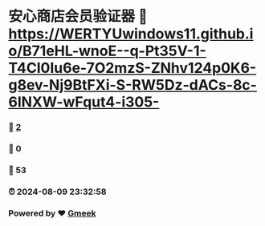 # 安心商店会员验证器 :link: https://WERTYUwindows11.github.io/B71eHL-wnoE--q-Pt35V-1-T4Cl0Iu6e-7O2mzS-ZNhv124p0K6-g8ev-Nj9BtFXi-S-RW5Dz-dACs-8c-6lNXW-wFqut4-i305- 
### :page_facing_up: [2](https://WERTYUwindows11.github.io/B71eHL-wnoE--q-Pt35V-1-T4Cl0Iu6e-7O2mzS-ZNhv124p0K6-g8ev-Nj9BtFXi-S-RW5Dz-dACs-8c-6lNXW-wFqut4-i305-/tag.html) 
### :speech_balloon: 0 
### :hibiscus: 53 
### :alarm_clock: 2024-08-09 23:32:58 
### Powered by :heart: [Gmeek](https://github.com/Meekdai/Gmeek)
